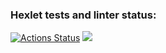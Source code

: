 ### Hexlet tests and linter status:
[![Actions Status](https://github.com/igortrubin/frontend-project-44/workflows/hexlet-check/badge.svg)](https://github.com/igortrubin/frontend-project-44/actions)
<a href="https://codeclimate.com/github/igortrubin/frontend-project-44/maintainability"><img src="https://api.codeclimate.com/v1/badges/2e7b8c72345890a6c7c6/maintainability" /></a>
